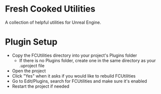 ﻿# Fresh Cooked Utilities
A collection of helpful utilities for Unreal Engine.

# Plugin Setup
- Copy the FCUtilities directory into your project's Plugins folder
    - If there is no Plugins folder, create one in the same directory as your .uproject file
- Open the project
- Click "Yes" when it asks if you would like to rebuild FCUtilities
- Go to Edit/Plugins, search for FCUtilities and make sure it's enabled
- Restart the project if needed
